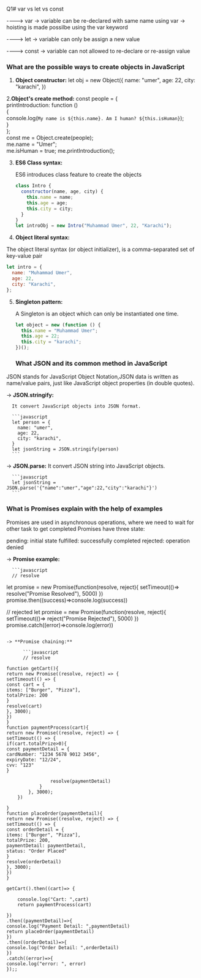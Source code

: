 Q1# var vs let vs const

----> var
-> variable can be re-declared with same name using var
-> hoisting is made possilbe using the var keyword

----> let
-> variable can only be assign a new value

----> const
-> variable can not allowed to re-declare or re-assign value

### What are the possible ways to create objects in JavaScript

1. **Object constructor:**
   let obj = new Object({
   name: "umer",
   age: 22,
   city: "karachi",
   })

2.**Object's create method:**
const people = {  
 printIntroduction: function ()  
 {  
 console.log(`My name is ${this.name}. Am I human? ${this.isHuman}`);  
 }  
};  
const me = Object.create(people);  
me.name = "Umer";  
me.isHuman = true;
me.printIntroduction();

3. **ES6 Class syntax:**

   ES6 introduces class feature to create the objects

   ```javascript
   class Intro {
     constructor(name, age, city) {
       this.name = name;
       this.age = age;
       this.city = city;
     }
   }
   let introObj = new Intro("Muhammad Umer", 22, "Karachi");
   ```

4. **Object literal syntax:**

The object literal syntax (or object initializer), is a comma-separated set of key-value pair

```javascript
let intro = {
  name: "Muhammad Umer",
  age: 22,
  city: "Karachi",
};
```

5.  **Singleton pattern:**

    A Singleton is an object which can only be instantiated one time.

    ```javascript
    let object = new (function () {
      this.name = "Muhammad Umer";
      this.age = 22;
      this.city = "karachi";
    })();
    ```


    ### What JSON and its common method in JavaScript

JSON stands for JavaScript Object Notation,JSON data is written as name/value pairs, just like JavaScript object properties (in double quotes).

-> **JSON.stringify:**

      It convert JavaScript objects into JSON format.

      ```javascript
      let person = {
        name: "umer",
        age: 22,
        city: "karachi",
      }
      let jsonString = JSON.stringify(person)
      ```

-> **JSON.parse:**
It convert JSON string into JavaScript objects.

      ```javascript
      let jsonString = JSON.parse('{"name":"umer","age":22,"city":"karachi"}')
      ```

### What is Promises explain with the help of examples

Promises are used in asynchronous operations, where we need to wait for other task to get completed
Promises have three state:

pending: initial state
fulfilled: successfully completed
rejected: operation denied

-> **Promise example:**

      ```javascript
      // resolve

let promise = new Promise(function(resolve, reject){
setTimeout(()=> resolve("Promise Resolved"), 5000)
})
promise.then((success)=>console.log(success))

// rejected
let promise = new Promise(function(resolve, reject){
setTimeout(()=> reject("Promise Rejected"), 5000)
})
promise.catch((error)=>console.log(error))
```

-> **Promise chaining:**

      ```javascript
      // resolve

function getCart(){
return new Promise((resolve, reject) => {
setTimeout(() => {
const cart = {
items: ["Burger", "Pizza"],
totalPrize: 200
}
resolve(cart)
}, 3000);
})
}
function paymentProcess(cart){
return new Promise((resolve, reject) => {
setTimeout(() => {
if(cart.totalPrize>0){
const paymentDetail = {
cardNumber: "1234 5678 9012 3456",
expiryDate: "12/24",
cvv: "123"
}

                resolve(paymentDetail)
            }
        }, 3000);
    })

}
function placeOrder(paymentDetail){
return new Promise((resolve, reject) => {
setTimeout(() => {
const orderDetail = {
items: ["Burger", "Pizza"],
totalPrize: 200,
paymentDetail: paymentDetail,
status: "Order Placed"
}
resolve(orderDetail)
}, 3000);
})
}

getCart().then((cart)=> {

    console.log("Cart: ",cart)
    return paymentProcess(cart)

})
.then((paymentDetail)=>{
console.log("Payment Detail: ",paymentDetail)
return placeOrder(paymentDetail)
})
.then((orderDetail)=>{
console.log("Order Detail: ",orderDetail)
})
.catch((error)=>{
console.log("error: ", error)
});;
```
